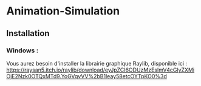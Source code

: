 # Animation-Simulation

## Installation

### Windows :

Vous aurez besoin d'installer la librairie graphique Raylib, disponible ici : https://raysan5.itch.io/raylib/download/eyJpZCI6ODUzMzEsImV4cGlyZXMiOjE2Nzk0OTQxMTd9.YoGVqvVV%2bB1leay58etcOYTpKO0%3d

